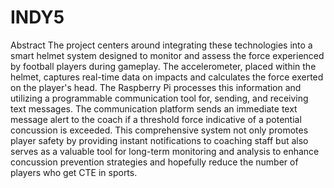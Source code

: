 # INDY5


Abstract
The project centers around integrating these technologies into a smart helmet system designed to monitor and assess the force experienced by football players during gameplay. The accelerometer, placed within the helmet, captures real-time data on impacts and calculates the force exerted on the player's head. The Raspberry Pi processes this information and utilizing a programmable communication tool for, sending, and receiving text messages. The communication platform sends an immediate text message alert to the coach if a threshold force indicative of a potential concussion is exceeded. This comprehensive system not only promotes player safety by providing instant notifications to coaching staff but also serves as a valuable tool for long-term monitoring and analysis to enhance concussion prevention strategies and hopefully reduce the number of players who get CTE in sports.
